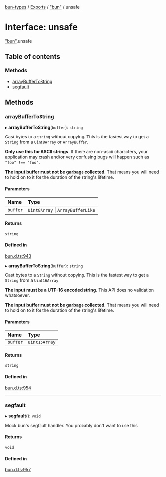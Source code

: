 [bun-types](https://github.com/oven-sh/bun-types/blob/master/api-docs/README.md) / [Exports](https://github.com/oven-sh/bun-types/blob/master/api-docs/modules.md) / ["bun"](https://github.com/oven-sh/bun-types/blob/master/api-docs/modules/bun_.md) / unsafe

# Interface: unsafe

["bun"](https://github.com/oven-sh/bun-types/blob/master/api-docs/modules/bun_.md).unsafe

## Table of contents

### Methods

- [arrayBufferToString](https://github.com/oven-sh/bun-types/blob/master/api-docs/interfaces/bun_.unsafe.md#arraybuffertostring)
- [segfault](https://github.com/oven-sh/bun-types/blob/master/api-docs/interfaces/bun_.unsafe.md#segfault)

## Methods

### arrayBufferToString

▸ **arrayBufferToString**(`buffer`): `string`

Cast bytes to a `String` without copying. This is the fastest way to get a `String` from a `Uint8Array` or `ArrayBuffer`.

**Only use this for ASCII strings**. If there are non-ascii characters, your application may crash and/or very confusing bugs will happen such as `"foo" !== "foo"`.

**The input buffer must not be garbage collected**. That means you will need to hold on to it for the duration of the string's lifetime.

#### Parameters

| Name | Type |
| :------ | :------ |
| `buffer` | `Uint8Array` \| `ArrayBufferLike` |

#### Returns

`string`

#### Defined in

[bun.d.ts:943](https://github.com/valgaze/bun-types/blob/6f8dbf8/bun.d.ts#L943)

▸ **arrayBufferToString**(`buffer`): `string`

Cast bytes to a `String` without copying. This is the fastest way to get a `String` from a `Uint16Array`

**The input must be a UTF-16 encoded string**. This API does no validation whatsoever.

**The input buffer must not be garbage collected**. That means you will need to hold on to it for the duration of the string's lifetime.

#### Parameters

| Name | Type |
| :------ | :------ |
| `buffer` | `Uint16Array` |

#### Returns

`string`

#### Defined in

[bun.d.ts:954](https://github.com/valgaze/bun-types/blob/6f8dbf8/bun.d.ts#L954)

___

### segfault

▸ **segfault**(): `void`

Mock bun's segfault handler. You probably don't want to use this

#### Returns

`void`

#### Defined in

[bun.d.ts:957](https://github.com/valgaze/bun-types/blob/6f8dbf8/bun.d.ts#L957)
